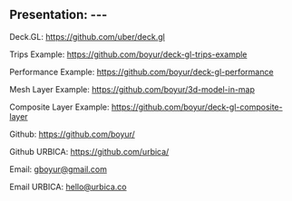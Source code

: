 Presentation: ---
---------

Deck.GL: https://github.com/uber/deck.gl

Trips Example: https://github.com/boyur/deck-gl-trips-example

Performance Example: https://github.com/boyur/deck-gl-performance

Mesh Layer Example: https://github.com/boyur/3d-model-in-map

Composite Layer Example: https://github.com/boyur/deck-gl-composite-layer


Github: https://github.com/boyur/

Github URBICA: https://github.com/urbica/

Email: gboyur@gmail.com

Email URBICA: hello@urbica.co
